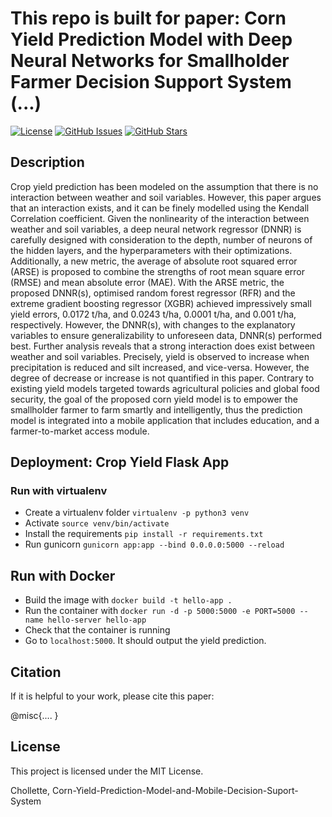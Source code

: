 
# This repo is built for paper: Corn Yield Prediction Model with Deep Neural Networks for Smallholder Farmer Decision Support System (...)

[![License](https://img.shields.io/badge/license-MIT-blue.svg)](LICENSE)
[![GitHub Issues](https://img.shields.io/github/issues/yourusername/yourproject.svg)](https://github.com/yourusername/yourproject/issues)
[![GitHub Stars](https://img.shields.io/github/stars/yourusername/yourproject.svg)](https://github.com/yourusername/yourproject/stargazers)

## Description

Crop yield prediction has been modeled on the assumption that there is no interaction between weather and soil variables.  However, this paper argues that an interaction exists, and it can be finely modelled using the Kendall Correlation coefficient. Given the nonlinearity of the interaction between weather and soil variables, a deep neural network regressor (DNNR) is carefully designed with consideration to the depth, number of neurons of the hidden layers, and the hyperparameters with their optimizations. Additionally, a new metric, the average of absolute root squared error (ARSE) is proposed to combine the strengths of root mean square error (RMSE) and mean absolute error (MAE). With the ARSE metric, the proposed DNNR(s), optimised random forest regressor (RFR) and the extreme gradient boosting regressor (XGBR) achieved impressively small yield errors, 0.0172 t/ha, and 0.0243 t/ha, 0.0001 t/ha, and 0.001 t/ha, respectively. However, the DNNR(s), with changes to the explanatory variables to ensure generalizability to unforeseen data, DNNR(s) performed best. Further analysis reveals that a strong interaction does exist between weather and soil variables. Precisely, yield is observed to increase when precipitation is reduced and silt increased, and vice-versa. However, the degree of decrease or increase is not quantified in this paper. Contrary to existing yield models targeted towards agricultural policies and global food security, the goal of the proposed corn yield model is to empower the smallholder farmer to farm smartly and intelligently, thus the prediction model is integrated into a mobile application that includes education, and a farmer-to-market access module. 

## Deployment: Crop Yield Flask App
### Run with virtualenv
- Create a virtualenv folder `virtualenv -p python3 venv`
- Activate `source venv/bin/activate`
- Install the requirements `pip install -r requirements.txt`
- Run gunicorn `gunicorn app:app --bind 0.0.0.0:5000 --reload`

## Run with Docker
- Build the image with `docker build -t hello-app .`
- Run the container with `docker run -d -p 5000:5000 -e PORT=5000 --name hello-server hello-app`
- Check that the container is running
- Go to `localhost:5000`. It should output the yield prediction.


## Citation
If it is helpful to your work, please cite this paper:

@misc{....
}

## License

This project is licensed under the MIT License.

Chollette, Corn-Yield-Prediction-Model-and-Mobile-Decision-Suport-System
